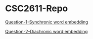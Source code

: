 # CSC2611-Repo

[Question-1-Synchronic word embedding](https://github.com/ProjectsOfMLee/CSC2611-Repo/blob/main/LabQ1_MingyiLi.ipynb)

[Question-2-Diachronic word embedding](https://github.com/ProjectsOfMLee/CSC2611-Repo/blob/main/LabQ2_MingyiLi.ipynb)

